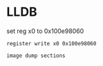 # LLDB



set reg x0 to 0x100e98060
```
register write x0 0x100e98060
```


```
image dump sections
```
